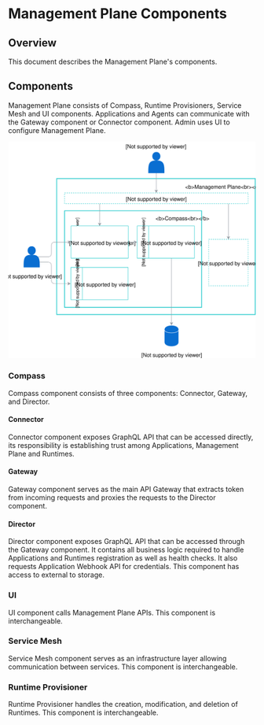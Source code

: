 # Management Plane Components

## Overview

This document describes the Management Plane's components.

## Components

Management Plane consists of Compass, Runtime Provisioners, Service Mesh and UI components. Applications and Agents can communicate with the Gateway component or Connector component. Admin uses UI to configure Management Plane.

![Management Plane Components](./assets/mp-components.svg)

### Compass

Compass component consists of three components: Connector, Gateway, and Director.

#### Connector

Connector component exposes GraphQL API that can be accessed directly, its responsibility is establishing trust among Applications, Management Plane and Runtimes.

#### Gateway

Gateway component serves as the main API Gateway that extracts token from incoming requests and proxies the requests to the Director component.

#### Director

Director component exposes GraphQL API that can be accessed through the Gateway component. It contains all business logic required to handle Applications and Runtimes registration as well as health checks. It also requests Application Webhook API for credentials. This component has access to external to storage.

### UI

UI component calls Management Plane APIs. This component is interchangeable.

### Service Mesh

Service Mesh component serves as an infrastructure layer allowing communication between services. This component is interchangeable.

### Runtime Provisioner

Runtime Provisioner handles the creation, modification, and deletion of Runtimes. This component is interchangeable.
